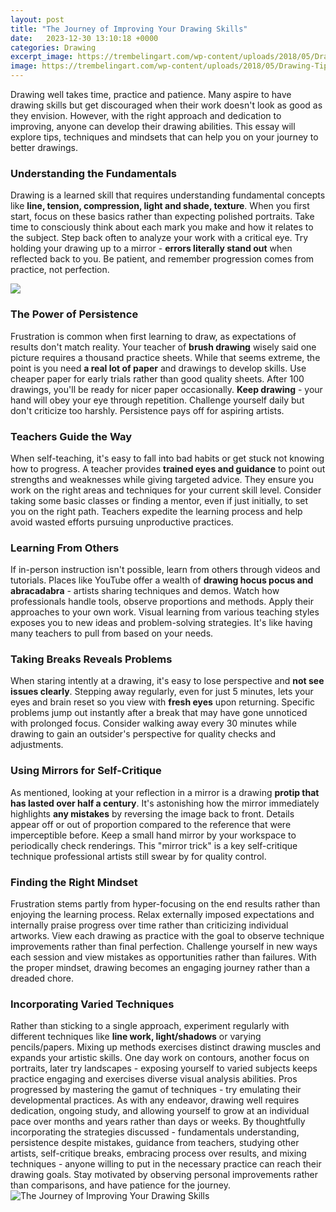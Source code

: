 ```yaml
---
layout: post
title: "The Journey of Improving Your Drawing Skills"
date:   2023-12-30 13:10:18 +0000
categories: Drawing
excerpt_image: https://trembelingart.com/wp-content/uploads/2018/05/Drawing-Tips-25.jpg
image: https://trembelingart.com/wp-content/uploads/2018/05/Drawing-Tips-25.jpg
---
```


Drawing well takes time, practice and patience. Many aspire to have drawing skills but get discouraged when their work doesn't look as good as they envision. However, with the right approach and dedication to improving, anyone can develop their drawing abilities. This essay will explore tips, techniques and mindsets that can help you on your journey to better drawings.
### Understanding the Fundamentals
Drawing is a learned skill that requires understanding fundamental concepts like **line, tension, compression, light and shade, texture**. When you first start, focus on these basics rather than expecting polished portraits. Take time to consciously think about each mark you make and how it relates to the subject. Step back often to analyze your work with a critical eye. Try holding your drawing up to a mirror - **errors literally stand out** when reflected back to you. Be patient, and remember progression comes from practice, not perfection.

![](https://www.wikihow.com/images/b/b1/Improve-Your-Drawing-Skills-Step-9.jpg)
### The Power of Persistence  
Frustration is common when first learning to draw, as expectations of results don't match reality. Your teacher of **brush drawing** wisely said one picture requires a thousand practice sheets. While that seems extreme, the point is you need **a real lot of paper** and drawings to develop skills. Use cheaper paper for early trials rather than good quality sheets. After 100 drawings, you'll be ready for nicer paper occasionally. **Keep drawing** - your hand will obey your eye through repetition. Challenge yourself daily but don't criticize too harshly. Persistence pays off for aspiring artists.
### Teachers Guide the Way
When self-teaching, it's easy to fall into bad habits or get stuck not knowing how to progress. A teacher provides **trained eyes and guidance** to point out strengths and weaknesses while giving targeted advice. They ensure you work on the right areas and techniques for your current skill level. Consider taking some basic classes or finding a mentor, even if just initially, to set you on the right path. Teachers expedite the learning process and help avoid wasted efforts pursuing unproductive practices. 
### Learning From Others
If in-person instruction isn't possible, learn from others through videos and tutorials. Places like YouTube offer a wealth of **drawing hocus pocus and abracadabra** - artists sharing techniques and demos. Watch how professionals handle tools, observe proportions and methods. Apply their approaches to your own work. Visual learning from various teaching styles exposes you to new ideas and problem-solving strategies. It's like having many teachers to pull from based on your needs.
### Taking Breaks Reveals Problems  
When staring intently at a drawing, it's easy to lose perspective and **not see issues clearly**. Stepping away regularly, even for just 5 minutes, lets your eyes and brain reset so you view with **fresh eyes** upon returning. Specific problems jump out instantly after a break that may have gone unnoticed with prolonged focus. Consider walking away every 30 minutes while drawing to gain an outsider's perspective for quality checks and adjustments.
### Using Mirrors for Self-Critique
As mentioned, looking at your reflection in a mirror is a drawing **protip that has lasted over half a century**. It's astonishing how the mirror immediately highlights **any mistakes** by reversing the image back to front. Details appear off or out of proportion compared to the reference that were imperceptible before. Keep a small hand mirror by your workspace to periodically check renderings. This "mirror trick" is a key self-critique technique professional artists still swear by for quality control.
### Finding the Right Mindset  
Frustration stems partly from hyper-focusing on the end results rather than enjoying the learning process. Relax externally imposed expectations and internally praise progress over time rather than criticizing individual artworks. View each drawing as practice with the goal to observe technique improvements rather than final perfection. Challenge yourself in new ways each session and view mistakes as opportunities rather than failures. With the proper mindset, drawing becomes an engaging journey rather than a dreaded chore.
### Incorporating Varied Techniques
Rather than sticking to a single approach, experiment regularly with different techniques like **line work, light/shadows** or varying pencils/papers. Mixing up methods exercises distinct drawing muscles and expands your artistic skills. One day work on contours, another focus on portraits, later try landscapes - exposing yourself to varied subjects keeps practice engaging and exercises diverse visual analysis abilities. Pros progressed by mastering the gamut of techniques - try emulating their developmental practices.
As with any endeavor, drawing well requires dedication, ongoing study, and allowing yourself to grow at an individual pace over months and years rather than days or weeks. By thoughtfully incorporating the strategies discussed - fundamentals understanding, persistence despite mistakes, guidance from teachers, studying other artists, self-critique breaks, embracing process over results, and mixing techniques - anyone willing to put in the necessary practice can reach their drawing goals. Stay motivated by observing personal improvements rather than comparisons, and have patience for the journey.
 ![The Journey of Improving Your Drawing Skills](https://trembelingart.com/wp-content/uploads/2018/05/Drawing-Tips-25.jpg)